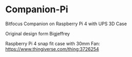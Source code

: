 # Companion-Pi
Bitfocus Companion on Raspberry Pi 4 with UPS 3D Case

Original design form Bigjeffrey

Raspberry Pi 4 snap fit case with 30mm Fan:
https://www.thingiverse.com/thing:3726254
